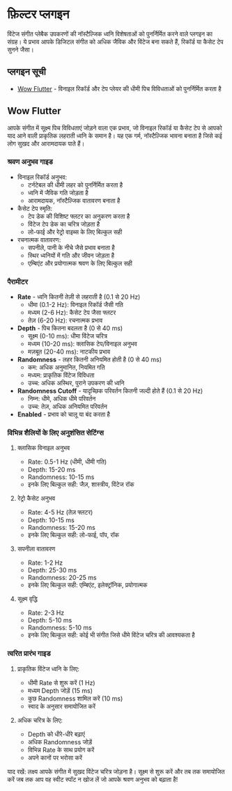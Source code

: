 # फ़िल्टर प्लगइन

विंटेज संगीत प्लेबैक उपकरणों की नॉस्टैल्जिक ध्वनि विशेषताओं को पुनर्निर्मित करने वाले प्लगइन का संग्रह। ये प्रभाव आपके डिजिटल संगीत को अधिक जैविक और विंटेज बना सकते हैं, रिकॉर्ड या कैसेट टेप सुनने जैसा।

## प्लगइन सूची

- [Wow Flutter](#wow-flutter) - विनाइल रिकॉर्ड और टेप प्लेयर की धीमी पिच विविधताओं को पुनर्निर्मित करता है

## Wow Flutter

आपके संगीत में सूक्ष्म पिच विविधताएं जोड़ने वाला एक प्रभाव, जो विनाइल रिकॉर्ड या कैसेट टेप से आपको याद आने वाली प्राकृतिक लहराती ध्वनि के समान है। यह एक गर्म, नॉस्टैल्जिक भावना बनाता है जिसे कई लोग सुखद और आरामदायक पाते हैं।

### श्रवण अनुभव गाइड
- विनाइल रिकॉर्ड अनुभव:
  - टर्नटेबल की धीमी लहर को पुनर्निर्मित करता है
  - ध्वनि में जैविक गति जोड़ता है
  - आरामदायक, नॉस्टैल्जिक वातावरण बनाता है
- कैसेट टेप स्मृति:
  - टेप डेक की विशिष्ट फ्लटर का अनुकरण करता है
  - विंटेज टेप डेक का चरित्र जोड़ता है
  - लो-फाई और रेट्रो वाइब्स के लिए बिल्कुल सही
- रचनात्मक वातावरण:
  - सपनीले, पानी के नीचे जैसे प्रभाव बनाता है
  - स्थिर ध्वनियों में गति और जीवन जोड़ता है
  - एम्बिएंट और प्रयोगात्मक श्रवण के लिए बिल्कुल सही

### पैरामीटर
- **Rate** - ध्वनि कितनी तेज़ी से लहराती है (0.1 से 20 Hz)
  - धीमा (0.1-2 Hz): विनाइल रिकॉर्ड जैसी गति
  - मध्यम (2-6 Hz): कैसेट टेप जैसा फ्लटर
  - तेज़ (6-20 Hz): रचनात्मक प्रभाव
- **Depth** - पिच कितना बदलता है (0 से 40 ms)
  - सूक्ष्म (0-10 ms): धीमा विंटेज चरित्र
  - मध्यम (10-20 ms): क्लासिक टेप/विनाइल अनुभव
  - मज़बूत (20-40 ms): नाटकीय प्रभाव
- **Randomness** - लहर कितनी अनियमित होती है (0 से 40 ms)
  - कम: अधिक अनुमानित, नियमित गति
  - मध्यम: प्राकृतिक विंटेज विविधता
  - उच्च: अधिक अस्थिर, पुराने उपकरण की ध्वनि
- **Randomness Cutoff** - यादृच्छिक परिवर्तन कितनी जल्दी होते हैं (0.1 से 20 Hz)
  - निम्न: धीमे, अधिक धीमे परिवर्तन
  - उच्च: तेज़, अधिक अनियमित परिवर्तन
- **Enabled** - प्रभाव को चालू या बंद करता है

### विभिन्न शैलियों के लिए अनुशंसित सेटिंग्स

1. क्लासिक विनाइल अनुभव
   - Rate: 0.5-1 Hz (धीमी, धीमी गति)
   - Depth: 15-20 ms
   - Randomness: 10-15 ms
   - इनके लिए बिल्कुल सही: जैज़, शास्त्रीय, विंटेज रॉक

2. रेट्रो कैसेट अनुभव
   - Rate: 4-5 Hz (तेज़ फ्लटर)
   - Depth: 10-15 ms
   - Randomness: 15-20 ms
   - इनके लिए बिल्कुल सही: लो-फाई, पॉप, रॉक

3. सपनीला वातावरण
   - Rate: 1-2 Hz
   - Depth: 25-30 ms
   - Randomness: 20-25 ms
   - इनके लिए बिल्कुल सही: एम्बिएंट, इलेक्ट्रॉनिक, प्रयोगात्मक

4. सूक्ष्म वृद्धि
   - Rate: 2-3 Hz
   - Depth: 5-10 ms
   - Randomness: 5-10 ms
   - इनके लिए बिल्कुल सही: कोई भी संगीत जिसे धीमे विंटेज चरित्र की आवश्यकता है

### त्वरित प्रारंभ गाइड

1. प्राकृतिक विंटेज ध्वनि के लिए:
   - धीमी Rate से शुरू करें (1 Hz)
   - मध्यम Depth जोड़ें (15 ms)
   - कुछ Randomness शामिल करें (10 ms)
   - स्वाद के अनुसार समायोजित करें

2. अधिक चरित्र के लिए:
   - Depth को धीरे-धीरे बढ़ाएं
   - अधिक Randomness जोड़ें
   - विभिन्न Rate के साथ प्रयोग करें
   - अपने कानों पर भरोसा करें

याद रखें: लक्ष्य आपके संगीत में सुखद विंटेज चरित्र जोड़ना है। सूक्ष्म से शुरू करें और तब तक समायोजित करें जब तक आप वह स्वीट स्पॉट न खोज लें जो आपके श्रवण अनुभव को बढ़ाता है!